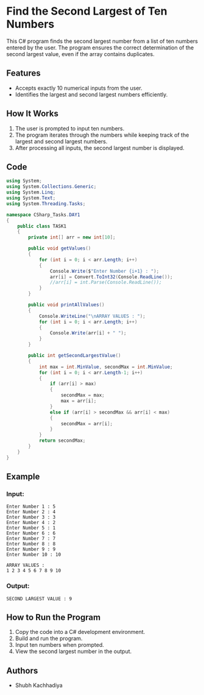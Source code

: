 # Find the Second Largest of Ten Numbers

This C# program finds the second largest number from a list of ten numbers entered by the user. The program ensures the correct determination of the second largest value, even if the array contains duplicates.

## Features
- Accepts exactly 10 numerical inputs from the user.
- Identifies the largest and second largest numbers efficiently.


## How It Works
1. The user is prompted to input ten numbers.
2. The program iterates through the numbers while keeping track of the largest and second largest numbers.
3. After processing all inputs, the second largest number is displayed.

## Code
```csharp
using System;
using System.Collections.Generic;
using System.Linq;
using System.Text;
using System.Threading.Tasks;

namespace CSharp_Tasks.DAY1
{
    public class TASK1
    {
        private int[] arr = new int[10];

        public void getValues()
        {
            for (int i = 0; i < arr.Length; i++)
            {
                Console.Write($"Enter Number {i+1} : ");
                arr[i] = Convert.ToInt32(Console.ReadLine());
                //arr[i] = int.Parse(Console.ReadLine());
            }
        }

        public void printAllValues()
        {
            Console.WriteLine("\nARRAY VALUES : ");
            for (int i = 0; i < arr.Length; i++)
            {
                Console.Write(arr[i] + " ");
            }
        }

        public int getSecondLargestValue()
        {
            int max = int.MinValue, secondMax = int.MinValue;
            for (int i = 0; i < arr.Length-1; i++)
            {
                if (arr[i] > max)
                {
                    secondMax = max;
                    max = arr[i];
                }
                else if (arr[i] > secondMax && arr[i] < max)
                {
                    secondMax = arr[i];
                }
            }
            return secondMax;
        }
    }
}
```

## Example
### Input:
```
Enter Number 1 : 5
Enter Number 2 : 4
Enter Number 3 : 3
Enter Number 4 : 2
Enter Number 5 : 1
Enter Number 6 : 6
Enter Number 7 : 7
Enter Number 8 : 8
Enter Number 9 : 9
Enter Number 10 : 10

ARRAY VALUES :
1 2 3 4 5 6 7 8 9 10
```

### Output:
```
SECOND LARGEST VALUE : 9
```

## How to Run the Program
1. Copy the code into a C# development environment.
2. Build and run the program.
3. Input ten numbers when prompted.
4. View the second largest number in the output.











## Authors

- Shubh Kachhadiya

